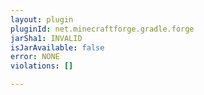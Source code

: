 ```yaml
---
layout: plugin
pluginId: net.minecraftforge.gradle.forge
jarSha1: INVALID
isJarAvailable: false
error: NONE
violations: []

---
```

